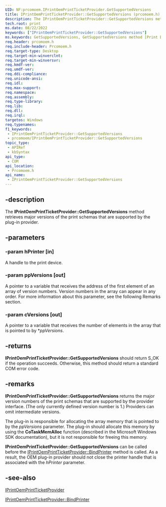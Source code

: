 ```yaml
---
UID: NF:prcomoem.IPrintOemPrintTicketProvider.GetSupportedVersions
title: IPrintOemPrintTicketProvider::GetSupportedVersions (prcomoem.h)
description: The IPrintOemPrintTicketProvider::GetSupportedVersions method retrieves major versions of the print schemas that are supported by the plug-in provider.
tech.root: print
ms.date: 08/22/2022
keywords: ["IPrintOemPrintTicketProvider::GetSupportedVersions"]
ms.keywords: GetSupportedVersions, GetSupportedVersions method [Print Devices], GetSupportedVersions method [Print Devices],IPrintOemPrintTicketProvider interface, IPrintOemPrintTicketProvider interface [Print Devices],GetSupportedVersions method, IPrintOemPrintTicketProvider.GetSupportedVersions, IPrintOemPrintTicketProvider::GetSupportedVersions, prcomoem/IPrintOemPrintTicketProvider::GetSupportedVersions, print.iprintoemprintticketprovider_getsupportedversions, print_ticket-package_f20858fb-a11d-45b4-a8db-6a492b761cfc.xml
req.header: prcomoem.h
req.include-header: Prcomoem.h
req.target-type: Desktop
req.target-min-winverclnt: 
req.target-min-winversvr: 
req.kmdf-ver: 
req.umdf-ver: 
req.ddi-compliance: 
req.unicode-ansi: 
req.idl: 
req.max-support: 
req.namespace: 
req.assembly: 
req.type-library: 
req.lib: 
req.dll: 
req.irql: 
targetos: Windows
req.typenames: 
f1_keywords:
 - IPrintOemPrintTicketProvider::GetSupportedVersions
 - prcomoem/IPrintOemPrintTicketProvider::GetSupportedVersions
topic_type:
 - APIRef
 - kbSyntax
api_type:
 - COM
api_location:
 - Prcomoem.h
api_name:
 - IPrintOemPrintTicketProvider::GetSupportedVersions
---
```


## -description

The **IPrintOemPrintTicketProvider::GetSupportedVersions** method retrieves major versions of the print schemas that are supported by the plug-in provider.

## -parameters

### -param hPrinter [in]

A handle to the print device.

### -param ppVersions [out]

A pointer to a variable that receives the address of the first element of an array of version numbers. Version numbers in the array can appear in any order. For more information about this parameter, see the following Remarks section.

### -param cVersions [out]

A pointer to a variable that receives the number of elements in the array that is pointed to by **ppVersions*.

## -returns

**IPrintOemPrintTicketProvider::GetSupportedVersions** should return S_OK if the operation succeeds. Otherwise, this method should return a standard COM error code.

## -remarks

**IPrintOemPrintTicketProvider::GetSupportedVersions** returns the major version numbers of the print schemas that are supported by the provider interface. (The only currently defined version number is 1.) Providers can omit intermediate versions.

The plug-in is responsible for allocating the array memory that is pointed to by the *ppVersions* parameter. The plug-in should allocate this memory by using the **CoTaskMemAlloc** function (described in the Microsoft Windows SDK documentation), but it is not responsible for freeing this memory.

**IPrintOemPrintTicketProvider::GetSupportedVersions** can be called before the [IPrintOemPrintTicketProvider::BindPrinter](./nf-prcomoem-iprintoemprintticketprovider-bindprinter.md) method is called. As a result, the OEM plug-in provider should not close the printer handle that is associated with the *hPrinter* parameter.

## -see-also

[IPrintOemPrintTicketProvider](./nn-prcomoem-iprintoemprintticketprovider.md)

[IPrintOemPrintTicketProvider::BindPrinter](./nf-prcomoem-iprintoemprintticketprovider-bindprinter.md)
